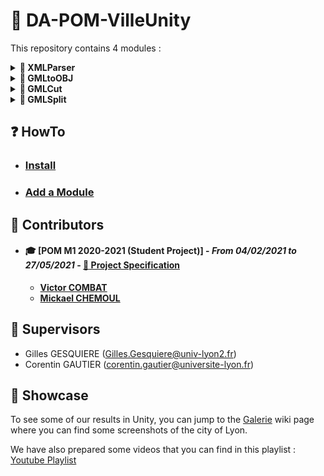 # 🎉 DA-POM-VilleUnity

This repository contains 4 modules :

<!-- ======= XMLParser ======= -->
<details>
<summary> <b> 📌 XMLParser </b> </summary>
<br>

>This module parses a **CityGML** file and produces a data structure called **CityModel** representing the data of the file, i.e. information on semantics (RoofSurface, WallSurface, ...), geometries, textures among others.

<p align="right">
  <a href="src/Modules/XMLParser#readme"> 📝 See documentation (jump to README) </a>
</p>
<hr>
</details>

<!-- ======= GMLtoOBJ ======= -->
<details>
<summary> <b> 📌 GMLtoOBJ </b> </summary>
<br>

>This module can convert a **CityModel** (data structure obtained after parsing a **CityGML** file) to an [.OBJ](https://en.wikipedia.org/wiki/Wavefront_.obj_file) file format.
>
>Texture processing is supported through the creation of an [.MTL](https://fr.wikipedia.org/wiki/Material_Template_Library) file.
>
>* **More information about OBJ file format in wiki : [OBJ file format](https://github.com/VCityTeam/DA-POM-VilleUnity/wiki/OBJ_format)**
>* **More information about this module in wiki : [GMLtoOBJ](https://github.com/VCityTeam/DA-POM-VilleUnity/wiki/Module_GMLtoOBJ)**

<p align="right">
  <a href="src/Modules/GMLtoOBJ#readme"> 📝 See documentation (jump to README) </a>
</p>
<hr>
</details>

<!-- ======= GMLCut ======= -->
<details>
<summary> <b> 📌 GMLCut </b> </summary>
<br>

>This module slices CityGML data by 2 different ways :
>* Cut the **CityModel** data structure (obtained after parsing with **XMLParser**) into an **intermediate CityModel** representing the tile data, then converts it into an OBJ file with the **GMLtoOBJ module**. During the cut, buildings are assigned to the tile according to their center of gravity.
>* Cut the **input CityGML** file and produces an **output CityGML** file containing the information of the desired tile.
>
>**More information about this module in wiki : [GMLCut](https://github.com/VCityTeam/DA-POM-VilleUnity/wiki/Module_GMLCut)**

<p align="right">
  <a href="src/Modules/GMLCut#readme"> 📝 See documentation (jump to README) </a>
</p>
<hr>
</details>

<!-- ======= GMLSplit ======= -->
<details>
<summary> <b> 📌 GMLSplit </b> </summary>
<br>

>This module splits a **CityGML file** into several tiles, each tile will be an **.obj** file (with an associated **.mtl** file).
>
>It uses the [GMLCut](./src/Modules/GMLCut/) internally to cut tile by tile and produces **.obj** files with the [GMLtoOBJ](./src/Modules/GMLtoOBJ/) module.
>
>* **More information about this module in wiki : [GMLSplit](https://github.com/VCityTeam/DA-POM-VilleUnity/wiki/Module_GMLSplit)**

<p align="right">
  <a href="src/Modules/GMLSplit#readme"> 📝 See documentation (jump to README) </a>
</p>
<hr>
</details>


## ❓ HowTo

* ### [Install](./documentation/HowTo/Install.md)
* ### [Add a Module](./documentation/HowTo/AddAModule.md)

## 👷 Contributors

* #### 🎓 [POM M1 2020-2021 (Student Project)] - *From 04/02/2021 to 27/05/2021* - [:memo: Project Specification](https://github.com/VCityTeam/DA-POM-VilleUnity/blob/main/cdc_43_CHEMOUL_11500326_COMBAT_11608446.pdf)
  * **[Victor COMBAT](https://github.com/VictorCombat)**
  * **[Mickael CHEMOUL](https://github.com/MickaelCH)**

## 👮 Supervisors

* Gilles GESQUIERE (Gilles.Gesquiere@univ-lyon2.fr)
* Corentin GAUTIER (corentin.gautier@universite-lyon.fr)


## 🌟 Showcase

To see some of our results in Unity, you can jump to the [Galerie](https://github.com/VCityTeam/DA-POM-VilleUnity/wiki/Galerie) wiki page where you can find some screenshots of the city of Lyon.

We have also prepared some videos that you can find in this playlist : [Youtube Playlist](https://www.youtube.com/playlist?list=PLYhGJkXJhCpgmPOTuv7m638-VC7x7ILz_)
